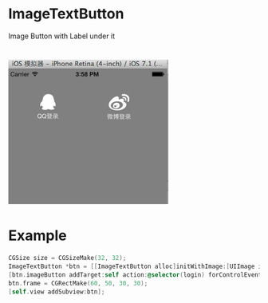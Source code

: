 ImageTextButton
===============

Image Button with Label under it

# ![Screenshot](https://raw.githubusercontent.com/alexcaisenchuan/ImageTextButton/master/screenshot.png)

Example
===============

``` objective-c
CGSize size = CGSizeMake(32, 32);
ImageTextButton *btn = [[ImageTextButton alloc]initWithImage:[UIImage imageNamed:@"icon"] setSize:size andText:@"Login" margin:5];
[btn.imageButton addTarget:self action:@selector(login) forControlEvents:UIControlEventTouchUpInside];
btn.frame = CGRectMake(60, 50, 30, 30);
[self.view addSubview:btn];
```
